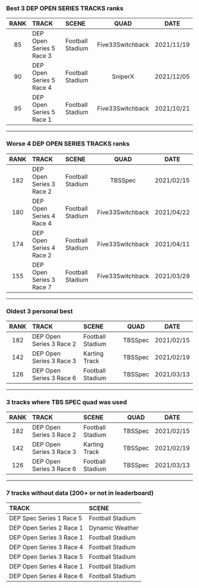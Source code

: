 ### Best 3 DEP OPEN SERIES TRACKS ranks
|RANK|TRACK|SCENE|QUAD|DATE|
|:---:|:---|:---|:---:|:---:|
|85|DEP Open Series 5 Race 3|Football Stadium|Five33Switchback|2021/11/19|
|90|DEP Open Series 5 Race 4|Football Stadium|SniperX|2021/12/05|
|95|DEP Open Series 5 Race 1|Football Stadium|Five33Switchback|2021/10/21|
---
### Worse 4 DEP OPEN SERIES TRACKS ranks
|RANK|TRACK|SCENE|QUAD|DATE|
|:---:|:---|:---|:---:|:---:|
|182|DEP Open Series 3 Race 2|Football Stadium|TBSSpec|2021/02/15|
|180|DEP Open Series 4 Race 4|Football Stadium|Five33Switchback|2021/04/22|
|174|DEP Open Series 4 Race 2|Football Stadium|Five33Switchback|2021/04/11|
|155|DEP Open Series 3 Race 7|Football Stadium|Five33Switchback|2021/03/29|
---
### Oldest 3 personal best
|RANK|TRACK|SCENE|QUAD|DATE|
|:---:|:---|:---|:---:|:---:|
|182|DEP Open Series 3 Race 2|Football Stadium|TBSSpec|2021/02/15|
|142|DEP Open Series 3 Race 3|Karting Track|TBSSpec|2021/02/19|
|126|DEP Open Series 3 Race 6|Football Stadium|TBSSpec|2021/03/13|
---
### 3 tracks where TBS SPEC quad was used
|RANK|TRACK|SCENE|QUAD|DATE|
|:---:|:---|:---|:---:|:---:|
|182|DEP Open Series 3 Race 2|Football Stadium|TBSSpec|2021/02/15|
|142|DEP Open Series 3 Race 3|Karting Track|TBSSpec|2021/02/19|
|126|DEP Open Series 3 Race 6|Football Stadium|TBSSpec|2021/03/13|
---
### 7 tracks without data (200+ or not in leaderboard)
|TRACK|SCENE|
|:---|:---|
|DEP Spec Series 1 Race 5|Football Stadium|
|DEP Open Series 2 Race 1|Dynamic Weather|
|DEP Open Series 3 Race 1|Football Stadium|
|DEP Open Series 3 Race 4|Football Stadium|
|DEP Open Series 3 Race 5|Football Stadium|
|DEP Open Series 4 Race 1|Football Stadium|
|DEP Open Series 4 Race 6|Football Stadium|

